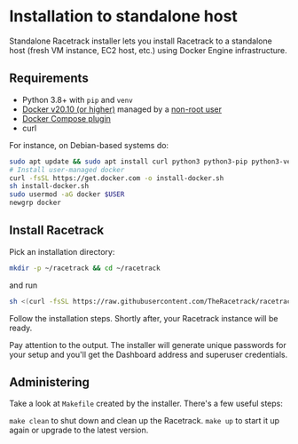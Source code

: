 # Installation to standalone host
Standalone Racetrack installer lets you install Racetrack to a standalone host (fresh VM instance, EC2 host, etc.)
using Docker Engine infrastructure.

## Requirements

- Python 3.8+ with `pip` and `venv`
- [Docker v20.10 (or higher)](https://docs.docker.com/engine/install/ubuntu/)
  managed by a [non-root user](https://docs.docker.com/engine/install/linux-postinstall/#manage-docker-as-a-non-root-user)
- [Docker Compose plugin](https://docs.docker.com/compose/install/linux/#install-using-the-repository)
- curl

For instance, on Debian-based systems do:
```sh
sudo apt update && sudo apt install curl python3 python3-pip python3-venv
# Install user-managed docker
curl -fsSL https://get.docker.com -o install-docker.sh
sh install-docker.sh
sudo usermod -aG docker $USER
newgrp docker
```

## Install Racetrack
Pick an installation directory:
```sh
mkdir -p ~/racetrack && cd ~/racetrack
```
and run
```sh
sh <(curl -fsSL https://raw.githubusercontent.com/TheRacetrack/racetrack/master/utils/standalone-wizard/runner.sh)
```
Follow the installation steps. Shortly after, your Racetrack instance will be ready.

Pay attention to the output. The installer will generate unique passwords for your setup
and you'll get the Dashboard address and superuser credentials.

## Administering
Take a look at `Makefile` created by the installer. There's a few useful steps:

`make clean` to shut down and clean up the Racetrack.
`make up` to start it up again or upgrade to the latest version.
